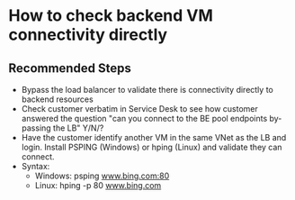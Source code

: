 <properties
	pageTitle="Check backend VM connectivity directly"
	description="Check backend VM connectivity directly"
	service="microsoft.network"
	resource="loadBalancers"
	authors="JRMayberry"
	ms.author="rimayber"
	displayOrder=""
	selfHelpType="TSG_Content"
	supportTopicIds="32588977"
	resourceTags=""
	productPesIds=""
	cloudEnvironments="public, fairfax, usnat, ussec"
	articleId="c397f4ae-2986-432c-800a-1aac421db1d4"
	ownershipId="CloudNet_LoadBalancer"
/>

# How to check backend VM connectivity directly

## **Recommended Steps**

* Bypass the load balancer to validate there is connectivity directly to backend resources
* Check customer verbatim in Service Desk to see how customer answered the question "can you connect to the BE pool endpoints by-passing the LB" Y/N/?
* Have the customer identify another VM in the same VNet as the LB and login. Install PSPING (Windows) or hping (Linux) and validate they can connect.
* Syntax:
  * Windows: psping www.bing.com:80
  * Linux: hping -p 80 www.bing.com
